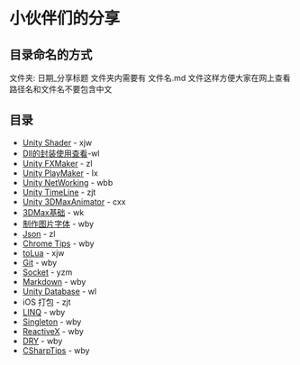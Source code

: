 # 小伙伴们的分享

## 目录命名的方式

文件夹: 日期_分享标题
文件夹内需要有 文件名.md 文件这样方便大家在网上查看
路径名和文件名不要包含中文

## 目录
- [Unity Shader](./171129_Shader_1/README.md) - xjw
- [Dll的封装使用查看](./171122_DLL&Reflection/README.md)-wl
- [Unity FXMaker](./171117_FXMaker/README.md) - zl
- [Unity PlayMaker](./171115_PlayMaker/README.md) - lx
- [Unity NetWorking](./171108_UNet/README.md) - wbb
- [Unity TimeLine](./171101_unityTimeLine/README.md) - zjt
- [Unity 3DMaxAnimator](./171103_3DMaxAnimator/README.md) - cxx
- [3DMax基础](./171027_3DMax/README.md) - wk
- [制作图片字体](./171026_BitmapFont/README.md) - wby
- [Json](./170710_Json/Json.md) - zl
- [Chrome Tips](./170712_Chrome/README.md) - wby
- [toLua](./170703_ToLua/ToLua.md) - xjw
- [Git](./170621_Git/gitStep1_base.md) - wby
- [Socket](./170620_socket/Socket.md) - yzm
- [Markdown](./170616_markdown/README.md) - wby
- [Unity Database](./170614_UnityDatabase/Unity_Database.md) - wl
- iOS 打包 - zjt
- [LINQ](./170605_LINQ/README.md) - wby
- [Singleton](./170523_Singleton/singleton.md) - wby
- [ReactiveX](./170520_ReactiveX/README.md) - wby
- [DRY](./170517_DRY/) - wby
- [CSharpTips](./170515_CSharpTips/README.md) - wby


